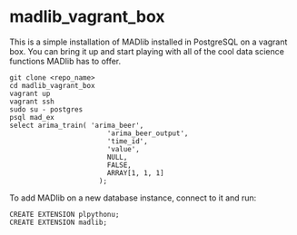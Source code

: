 # madlib_vagrant_box

This is a simple installation of MADlib installed in PostgreSQL on a vagrant box. You can bring it up and start playing with all of the cool data science functions MADlib has to offer.

    git clone <repo_name>
    cd madlib_vagrant_box
    vagrant up
    vagrant ssh
    sudo su - postgres
    psql mad_ex
    select arima_train( 'arima_beer',
                            'arima_beer_output',
                            'time_id',
                            'value',
                            NULL,
                            FALSE,
                            ARRAY[1, 1, 1]
                          );

To add MADlib on a new database instance, connect to it and run:
    

    CREATE EXTENSION plpythonu;
    CREATE EXTENSION madlib;
